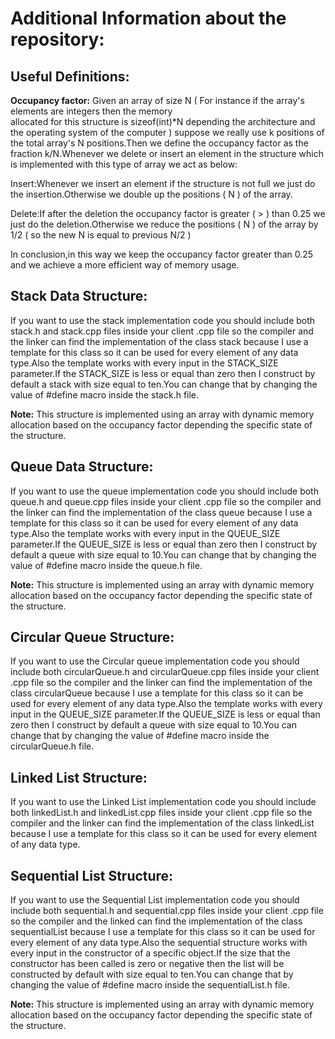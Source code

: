 # Additional Information about the repository:

## **Useful Definitions:**
**Occupancy factor:** Given an array of size N ( For instance if the array's elements are integers then the memory   
allocated for this structure is sizeof(int)*N depending the architecture and the operating system of the computer ) suppose we really use k positions of the total array's N positions.Then we define the occupancy factor as the fraction k/N.Whenever we delete or insert an element in the structure which is implemented with this type of array we act as below:
                    
Insert:Whenever we insert an element if the structure is not full we just do the insertion.Otherwise we double up the positions    ( N ) of the array.

Delete:If after the deletion the occupancy factor is greater ( > ) than 0.25 we just do the deletion.Otherwise we reduce the positions ( N ) of the array by 1/2 ( so the new N is equal to previous N/2 )

In conclusion,in this way we keep the occupancy factor greater than 0.25 and we achieve a more efficient way of memory usage.

## **Stack Data Structure:**
If you want to use the stack implementation code you should include both stack.h and stack.cpp files inside your client  .cpp file so the compiler and the linker can find the implementation of the class stack because I use a template for this class so it can be used for every element of any data type.Also the template works with every input in the STACK_SIZE parameter.If the STACK_SIZE is less or equal than zero then I construct by default a stack with size equal to ten.You can change that by changing the value of #define macro inside the stack.h file.

**Note:** This structure is implemented using an array with dynamic memory allocation based on the occupancy factor
          depending the specific state of the structure. 

## **Queue Data Structure:**
If you want to use the queue implementation code you should include both queue.h and queue.cpp files inside your client  .cpp file so the compiler and the linker can find the implementation of the class queue because I use a template for this class so it can be used for every element of any data type.Also the template works with every input in the QUEUE_SIZE parameter.If the QUEUE_SIZE is less or equal than zero then I construct by default a queue with size equal to 10.You can change that by changing the value of #define macro inside the queue.h file.

**Note:** This structure is implemented using an array with dynamic memory allocation based on the occupancy factor
          depending the specific state of the structure. 

## **Circular Queue Structure:**
If you want to use the Circular queue implementation code you should include both circularQueue.h and circularQueue.cpp files inside your client  .cpp file so the compiler and the linker can find the implementation of the class circularQueue because I use a template for this class so it can be used for every element of any data type.Also the template works with every input in the QUEUE_SIZE parameter.If the QUEUE_SIZE is less or equal than zero then I construct by default a queue with size equal to 10.You can change that by changing the value of #define macro inside the circularQueue.h file.

## **Linked List Structure:**
If you want to use the Linked List implementation code you should include both linkedList.h and linkedList.cpp files inside your client  .cpp file so the compiler and the linker can find the implementation of the class linkedList because I use a template for this class so it can be used for every element of any data type.

## **Sequential List Structure:**
If you want to use the Sequential List implementation code you should include both sequential.h and sequential.cpp files inside your client  .cpp file so the compiler and the linked can find the implementation of the class sequentialList because I use a template for this class so it can be used for every element of any data type.Also the sequential structure works with every input in the constructor of a specific object.If the size that the constructor has been called is zero or negative then the list will be constructed by default with size equal to ten.You can change that by changing the value of #define macro inside the sequentialList.h file.

**Note:** This structure is implemented using an array with dynamic memory allocation based on the occupancy factor
          depending the specific state of the structure. 